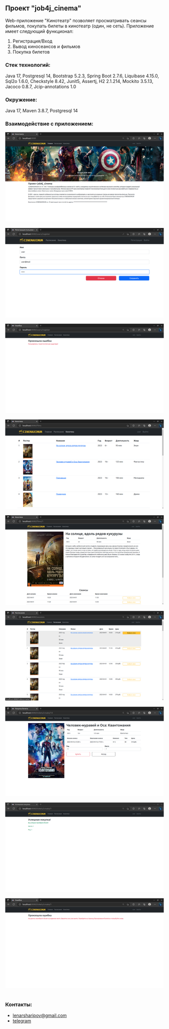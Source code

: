 ## Проект "job4j_cinema"

Web-приложение "Кинотеатр" позволяет просматривать сеансы фильмов, покупать билеты в кинотеатр (один, не сеть).
Приложение имеет следующий функционал:
1. Регистрация/Вход
2. Вывод киносеансов и фильмов
3. Покупка билетов

<h3>Стек технологий:</h3>Java 17, Postgresql 14, Bootstrap 5.2.3, Spring Boot 2.7.6, Liquibase 4.15.0, Sql2o 1.6.0,
Checkstyle 8.42, Junit5, Assertj, H2 2.1.214, Mockito 3.5.13, Jacoco 0.8.7, Jcip-annotations 1.0

<h3>Окружение:</h3>Java 17, Maven 3.8.7, Postgresql 14

<h3>Взаимодействие с приложением:</h3>
<img src="/src/main/resources/static/img/readme/main.png" title="Main page"/>
<br>
<br>
<img src="/src/main/resources/static/img/readme/register.png" title="New user registration page"/>
<br>
<br>
<img src="/src/main/resources/static/img/readme/register_error.png" title="Error"/>
<br>
<br>
<img src="/src/main/resources/static/img/readme/films.png" title="Films page"/>
<br>
<br>
<img src="/src/main/resources/static/img/readme/film_one.png" title="Film page"/>
<br>
<br>
<img src="/src/main/resources/static/img/readme/sessions.png" title="Sessions page"/>
<br>
<br>
<img src="/src/main/resources/static/img/readme/ticket.png" title="Ticket page"/>
<br>
<br>
<img src="/src/main/resources/static/img/readme/success_purchase.png" title="Successful purchase page"/>
<br>
<br>
<img src="/src/main/resources/static/img/readme/error_purchase.png" title="Error page"/>
<br>
<br>
<h3>Контакты:</h3>
<ul>
    <li><a href="mailto:lenarsharipov@gmail.com">lenarsharipov@gmail.com</a></li>
    <li><a href="https://t.me/LenarSharipov">telegram</a></li>
</ul>
